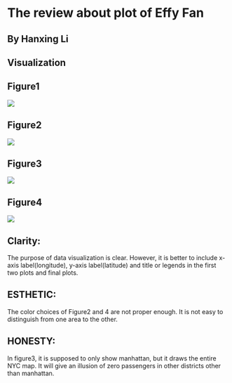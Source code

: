 # The review about plot of Effy Fan

## By Hanxing Li

## Visualization

## Figure1
![](https://github.com/effyfan/PUI2018_yf1150/blob/master/HW8_yf1150/figure1.png)

## Figure2
![](https://github.com/effyfan/PUI2018_yf1150/blob/master/HW8_yf1150/figure2.png)

## Figure3
![](https://github.com/effyfan/PUI2018_yf1150/blob/master/HW8_yf1150/figure3.png)

## Figure4
![](https://github.com/effyfan/PUI2018_yf1150/blob/master/HW8_yf1150/figure4.png)

## Clarity: 
The purpose of data visualization is clear. However, it is better to include x-axis label(longitude), y-axis label(latitude) and title or legends in the first two plots and final plots.

## ESTHETIC: 
The color choices of Figure2 and 4 are not proper enough. It is not easy to distinguish from one area to the other.

## HONESTY: 
In figure3, it is supposed to only show manhattan, but it draws the entire NYC map. It will give an illusion of zero passengers in other districts other than manhattan.
